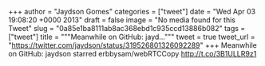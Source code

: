 
+++
author = "Jaydson Gomes"
categories = ["tweet"]
date = "Wed Apr 03 19:08:20 +0000 2013"
draft = false
image = "No media found for this Tweet"
slug = "0a85e1ba8111ab8ac368ebd1c935ccd13886b082"
tags = ["tweet"]
title = """Meanwhile on GitHub: jayd..."""
tweet = true
tweet_url = "https://twitter.com/jaydson/status/319526801326092289"
+++
Meanwhile on GitHub: jaydson starred erbbysam/webRTCCopy http://t.co/3B1ULLR9z1

